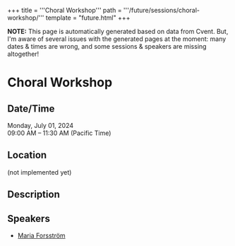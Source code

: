 +++
title = '''Choral Workshop'''
path = '''/future/sessions/choral-workshop/'''
template = "future.html"
+++

<p class="todo">
<strong>NOTE:</strong> This page is automatically generated based on data from Cvent.
But, I'm aware of several issues with the generated pages at the moment:
many dates & times are wrong, and some sessions & speakers are missing altogether!
</p>

<h1>Choral Workshop</h1>
<h2>Date/Time</h2>
<p>Monday, July 01, 2024<br>
09:00 AM – 11:30 AM (Pacific Time)</p>
<h2>Location</h2>
(not implemented yet)
<h2>Description</h2>

<h2>Speakers</h2>
<ul><li><a href="/future/speakers/maria-forsström/">Maria Forsström</a></li>

